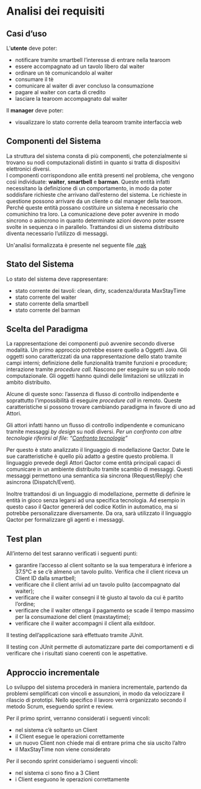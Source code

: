 # Analisi dei requisiti

## Casi d’uso

L’**utente** deve poter:
*   notificare tramite smartbell l’interesse di entrare nella tearoom
*   essere accompagnato ad un tavolo libero dal waiter
*   ordinare un tè comunicandolo al waiter
*   consumare il tè
*   comunicare al waiter di aver concluso la consumazione 
*   pagare al waiter con carta di credito
*   lasciare la tearoom accompagnato dal waiter

Il **manager** deve poter:
*   visualizzare lo stato corrente della tearoom tramite interfaccia web

## Componenti del Sistema

La struttura del sistema consta di più componenti, che potenzialmente si trovano su nodi computazionali distinti in quanto si tratta di dispositivi elettronici diversi.  
I componenti corrispondono alle entità presenti nel problema, che vengono così individuate: **waiter**, **smartbell** e **barman**. Queste entità infatti necessitano la definizione di un comportamento, in modo da poter soddisfare richieste che arrivano dall’esterno del sistema. Le richieste in questione possono arrivare da un cliente o dal manager della tearoom.  
Perché queste entità possano costituire un sistema è necessario che comunichino tra loro. La comunicazione deve poter avvenire in modo sincrono o asincrono in quanto determinate azioni devono poter essere svolte in sequenza o in parallelo. 
Trattandosi di un sistema distribuito diventa necessario l’utilizzo di messaggi.

Un'analisi formalizzata è presente nel seguente file [.qak](analisi.qak)

## Stato del Sistema

Lo stato del sistema deve rappresentare:
*   stato corrente dei tavoli: clean, dirty, scadenza/durata MaxStayTime
*   stato corrente del waiter
*   stato corrente della smartbell
*   stato corrente del barman

## Scelta del Paradigma

La rappresentazione dei componenti può avvenire secondo diverse modalità. 
Un primo approccio potrebbe essere quello a Oggetti Java.
Gli oggetti sono caratterizzati da una rappresentazione dello stato tramite campi interni; definizione delle funzionalità tramite funzioni e procedure; interazione tramite _procedure call_.
Nascono per eseguire su un solo nodo computazionale.
Gli oggetti hanno quindi delle limitazioni se utilizzati in ambito distribuito. 

Alcune di queste sono: l’assenza di flusso di controllo indipendente e soprattutto l’impossibilità di eseguire _procedure call_ in remoto.
Queste caratteristiche si possono trovare cambiando paradigma in favore di uno ad Attori.

Gli attori infatti hanno un flusso di controllo indipendente e comunicano tramite messaggi _by design_ su nodi diversi.
_Per un confronto con altre tecnologie riferirsi al file: “[Confronto tecnologie](Confronto%20tecnologie.md)”_

Per questo è stato analizzato il linguaggio di modellazione Qactor.
Date le sue caratteristiche è quello più adatto a gestire questo problema.
Il linguaggio prevede degli Attori Qactor come entità principali capaci di comunicare in un ambiente distribuito tramite scambio di messaggi.
Questi messaggi permettono una semantica sia sincrona (Request/Reply) che asincrona (Dispatch/Event).

Inoltre trattandosi di un linguaggio di modellazione, permette di definire le entità in gioco senza legarsi ad una specifica tecnologia. Ad esempio in questo caso il Qactor genererà del codice Kotlin in automatico, ma si potrebbe personalizzare diversamente.
Da ora, sarà utilizzato il linguaggio Qactor per formalizzare gli agenti e i messaggi.

## Test plan

All’interno del test saranno verificati i seguenti punti:
*   garantire l’accesso al client soltanto se la sua temperatura è inferiore a 37.5°C e se c’è almeno un tavolo pulito. Verifica che il client riceva un Client ID dalla smartbell;
*   verificare che il client arrivi ad un tavolo pulito (accompagnato dal waiter);
*   verificare che il waiter consegni il tè giusto al tavolo da cui è partito l’ordine;
*   verificare che il waiter ottenga il pagamento se scade il tempo massimo per la consumazione del client (maxstaytime);
*   verificare che il waiter accompagni il client alla exitdoor.

Il testing dell’applicazione sarà effettuato tramite JUnit.

Il testing con JUnit permette di automatizzare parte dei comportamenti e di verificare che i risultati siano coerenti con le aspettative. 

## Approccio incrementale

Lo sviluppo del sistema procederà in maniera incrementale, partendo da problemi semplificati con vincoli e assunzioni, in modo da velocizzare il rilascio di prototipi. 
Nello specifico il lavoro verrà organizzato secondo il metodo Scrum, eseguendo sprint e review.

Per il primo sprint, verranno considerati i seguenti vincoli:
*   nel sistema c’è soltanto un Client
*   il Client esegue le operazioni correttamente
*   un nuovo Client non chiede mai di entrare prima che sia uscito l’altro
*   il MaxStayTime non viene considerato

Per il secondo sprint consideriamo i seguenti vincoli:
*   nel sistema ci sono fino a 3 Client 
*   i Client eseguono le operazioni correttamente
